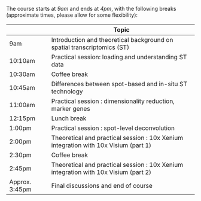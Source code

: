
The course starts at *9am* and ends at *4pm*, with the following breaks (approximate times, please allow for some flexibility):

|     	| Topic   |
|-------	|-------	|
| 9am     | Introduction and theoretical background on spatial transcriptomics (ST)  | 
| 10:10am  | Practical session: loading and understanding ST data |
| 10:30am	| Coffee break 	|
| 10:45am | Differences between spot-based and in-situ ST technology |
| 11:00am 	| Practical session : dimensionality reduction, marker genes 	|
| 12:15pm | Lunch break |
| 1:00pm 	| Practical session : spot-level deconvolution 	|
| 2:00pm 	| Theoretical and practical session : 10x Xenium integration with 10x Visium (part 1) 	|
| 2:30pm 	| Coffee break 	|
| 2:45pm 	| Theoretical and practical session : 10x Xenium integration with 10x Visium (part 2)	|
| Approx. 3:45pm | Final discussions and end of course |


